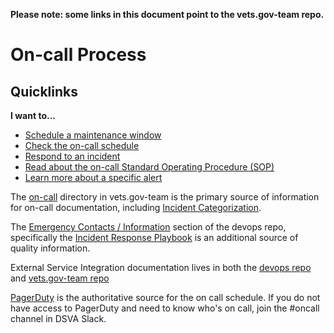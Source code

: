 __Please note: some links in this document point to the vets.gov-team repo.__

# On-call Process

## Quicklinks
**I want to...**
- [Schedule a maintenance window](https://dsva.pagerduty.com/maintenance_windows)
- [Check the on-call schedule](https://dsva.pagerduty.com/schedules)
- [Respond to an incident](https://github.com/department-of-veterans-affairs/devops#incident-response-playbook)
- [Read about the on-call Standard Operating Procedure (SOP)](https://github.com/department-of-veterans-affairs/vets.gov-team/tree/master/Practice%20Areas/Engineering/OnCall#on-call-rotation-standard-operating-procedure)
- [Learn more about a specific alert](https://github.com/department-of-veterans-affairs/vets.gov-team/blob/master/Practice%20Areas/Engineering/Alerts.md)

The [on-call](https://github.com/department-of-veterans-affairs/vets.gov-team/tree/master/Practice%20Areas/Engineering/OnCall) directory in vets.gov-team is the primary source of information for on-call documentation, including [Incident Categorization](https://github.com/department-of-veterans-affairs/vets.gov-team/blob/master/Practice%20Areas/Engineering/OnCall/Incident%20Categorization.md).

The [Emergency Contacts / Information](https://github.com/department-of-veterans-affairs/devops#emergency-contacts--information) section of the devops repo, specifically the [Incident Response Playbook](https://github.com/department-of-veterans-affairs/devops#incident-response-playbook) is an additional source of quality information.

External Service Integration documentation lives in both the [devops repo](https://github.com/department-of-veterans-affairs/devops/tree/master/docs/External%20Service%20Integrations) and [vets.gov-team repo](https://github.com/department-of-veterans-affairs/vets.gov-team/blob/master/Practice%20Areas/Engineering/OnCall/Services.md)

[PagerDuty](https://dsva.pagerduty.com/schedules) is the authoritative source for the on call schedule. If you do not have access to PagerDuty and need to know who's on call, join the #oncall channel in DSVA Slack.
